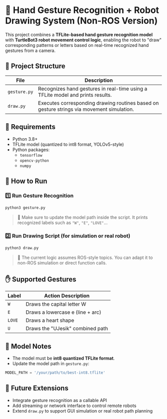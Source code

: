 # 🤖 Hand Gesture Recognition + Robot Drawing System (Non-ROS Version)

This project combines a **TFLite-based hand gesture recognition model** with **TurtleBot3 robot movement control logic**, enabling the robot to "draw" corresponding patterns or letters based on real-time recognized hand gestures from a camera.

## 📁 Project Structure

| File         | Description                                                                 |
|--------------|-----------------------------------------------------------------------------|
| `gesture.py` | Recognizes hand gestures in real-time using a TFLite model and prints results. |
| `draw.py`    | Executes corresponding drawing routines based on gesture strings via movement simulation. |

## 🔧 Requirements

- Python 3.8+
- TFLite model (quantized to int8 format, YOLOv5-style)
- Python packages:
  - `tensorflow`
  - `opencv-python`
  - `numpy`

## 🚀 How to Run

### 1️⃣ Run Gesture Recognition

```bash
python3 gesture.py
```

> 📌 Make sure to update the model path inside the script. It prints recognized labels such as `"W"`, `"E"`, `"LOVE"`...

### 2️⃣ Run Drawing Script (for simulation or real robot)

```bash
python3 draw.py
```

> 📌 The current logic assumes ROS-style topics. You can adapt it to non-ROS simulation or direct function calls.

## ✋ Supported Gestures

| Label | Action Description               |
|-------|----------------------------------|
| `W`   | Draws the capital letter W       |
| `E`   | Draws a lowercase e (line + arc) |
| `LOVE`| Draws a heart shape              |
| `U`   | Draws the "UJesik" combined path |

## 🧠 Model Notes

- The model must be **int8 quantized TFLite format**.
- Update the model path in `gesture.py`:

```python
MODEL_PATH = '/your/path/to/best-int8.tflite'
```

## 🔄 Future Extensions

- Integrate gesture recognition as a callable API
- Add streaming or network interface to control remote robots
- Extend `draw.py` to support GUI simulation or real robot path planning

